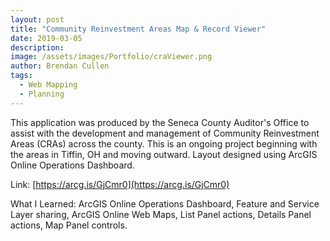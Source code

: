 ```yaml
---
layout: post
title: "Community Reinvestment Areas Map & Record Viewer"
date: 2019-03-05
description:
image: /assets/images/Portfolio/craViewer.png
author: Brendan Cullen
tags:
  - Web Mapping
  - Planning
---
```

This application was produced by the Seneca County Auditor's Office to assist with the development and management of Community Reinvestment Areas (CRAs) across the county. This is an ongoing project beginning with the areas in Tiffin, OH and moving outward. Layout designed using ArcGIS Online Operations Dashboard.

Link: [https://arcg.is/GjCmr0](https://arcg.is/GjCmr0)

What I Learned: ArcGIS Online Operations Dashboard, Feature and Service Layer sharing, ArcGIS Online Web Maps, List Panel actions, Details Panel actions, Map Panel controls.